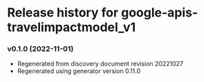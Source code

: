 # Release history for google-apis-travelimpactmodel_v1

### v0.1.0 (2022-11-01)

* Regenerated from discovery document revision 20221027
* Regenerated using generator version 0.11.0


